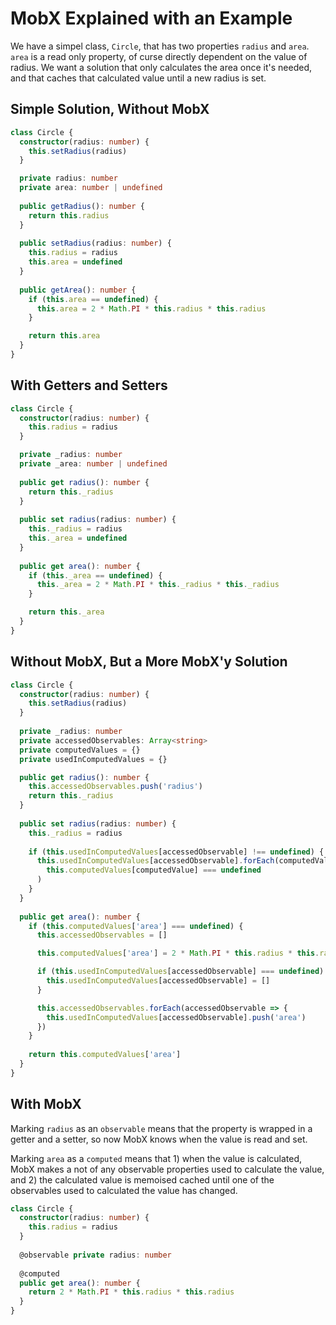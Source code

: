 # MobX Explained with an Example

We have a simpel class, `Circle`, that has two properties `radius` and `area`. `area` is a read only property, of curse directly dependent on the value of radius. We want a solution that only calculates the area once it's needed, and that caches that calculated value until a new radius is set.

## Simple Solution, Without MobX

```typescript
class Circle {
  constructor(radius: number) {
    this.setRadius(radius)
  }

  private radius: number
  private area: number | undefined
  
  public getRadius(): number {
    return this.radius
  }
  
  public setRadius(radius: number) {
    this.radius = radius
    this.area = undefined
  }
  
  public getArea(): number {
    if (this.area == undefined) {
      this.area = 2 * Math.PI * this.radius * this.radius
    }

    return this.area
  }
}
```

## With Getters and Setters

```typescript
class Circle {
  constructor(radius: number) {
    this.radius = radius
  }

  private _radius: number
  private _area: number | undefined
  
  public get radius(): number {
    return this._radius
  }
  
  public set radius(radius: number) {
    this._radius = radius
    this._area = undefined
  }
  
  public get area(): number {
    if (this._area == undefined) {
      this._area = 2 * Math.PI * this._radius * this._radius
    }

    return this._area
  }
}
```

## Without MobX, But a More MobX'y Solution

```typescript
class Circle {
  constructor(radius: number) {
    this.setRadius(radius)
  }
  
  private _radius: number
  private accessedObservables: Array<string>
  private computedValues = {}
  private usedInComputedValues = {}

  public get radius(): number {
    this.accessedObservables.push('radius')
    return this._radius
  }
  
  public set radius(radius: number) {
    this._radius = radius
    
    if (this.usedInComputedValues[accessedObservable] !== undefined) {
      this.usedInComputedValues[accessedObservable].forEach(computedValue =>
        this.computedValues[computedValue] === undefined
      )
    }
  }
  
  public get area(): number {
    if (this.computedValues['area'] === undefined) {
      this.accessedObservables = []

      this.computedValues['area'] = 2 * Math.PI * this.radius * this.radius

      if (this.usedInComputedValues[accessedObservable] === undefined) {
        this.usedInComputedValues[accessedObservable] = []
      }

      this.accessedObservables.forEach(accessedObservable => {
        this.usedInComputedValues[accessedObservable].push('area')
      })
    }
    
    return this.computedValues['area']
  }
}
```

## With MobX

Marking `radius` as an `observable` means that the property is wrapped in a getter and a setter, so now MobX knows when the value is read and set.

Marking `area` as a `computed` means that 1) when the value is calculated, MobX makes a not of any observable properties used to calculate the value, and 2) the calculated value is memoised cached until one of the observables used to calculated the value has changed.

```typescript
class Circle {
  constructor(radius: number) {
    this.radius = radius
  }
  
  @observable private radius: number
  
  @computed
  public get area(): number {
    return 2 * Math.PI * this.radius * this.radius
  }
}
